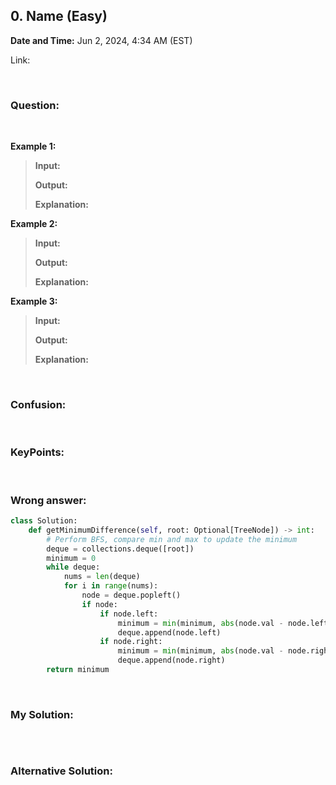 ## 0. Name (Easy)
**Date and Time:** Jun 2, 2024, 4:34 AM (EST)

Link: 

<br>

### Question:


<br>

**Example 1:**
> **Input:**
> 
> **Output:**
>
> **Explanation:**

**Example 2:**
> **Input:**
> 
> **Output:**
>
> **Explanation:**

**Example 3:**
> **Input:**
> 
> **Output:**
>
> **Explanation:**

<br>

### Confusion: 


<br>

### KeyPoints: 


<br>

### Wrong answer:
```python
class Solution:
    def getMinimumDifference(self, root: Optional[TreeNode]) -> int:
        # Perform BFS, compare min and max to update the minimum
        deque = collections.deque([root])
        minimum = 0
        while deque:
            nums = len(deque)
            for i in range(nums):
                node = deque.popleft()
                if node:
                    if node.left:
                        minimum = min(minimum, abs(node.val - node.left.val))
                        deque.append(node.left)
                    if node.right:
                        minimum = min(minimum, abs(node.val - node.right.val))
                        deque.append(node.right)
        return minimum
```

<br>

### My Solution:
```python

```
<br>

### Alternative Solution:
```python

```
